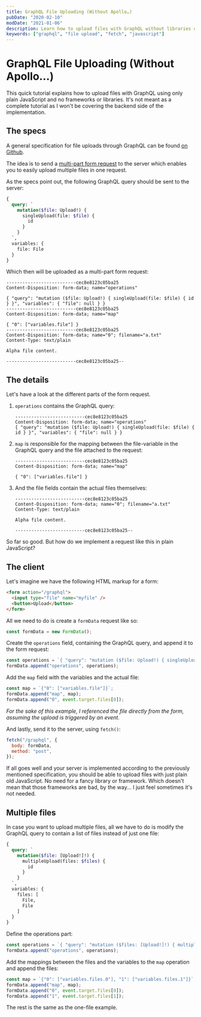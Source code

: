 ```yaml
---
title: GraphQL File Uploading (Without Apollo…)
pubDate: "2020-02-10"
modDate: "2021-01-06"
description: Learn how to upload files with GraphQL without libraries or frameworks like Apollo.
keywords: ["graphql", "file upload", "fetch", "javascript"]
---
```


# GraphQL File Uploading (Without Apollo…)

This quick tutorial explains how to upload files with GraphQL using only plain JavaScript and no frameworks or libraries. It's not meant as a complete tutorial as I won't be covering the backend side of the implementation.

## The specs

A general specification for file uploads through GraphQL can be found [on Github](https://github.com/jaydenseric/graphql-multipart-request-spec).

The idea is to send a [multi-part form request](https://developer.mozilla.org/en-US/docs/Web/API/FormData) to the server which enables you to easily upload multiple files in one request.

As the specs point out, the following GraphQL query should be sent to the server:

```graphql
{
  query: `
    mutation($file: Upload!) {
      singleUpload(file: $file) {
        id
      }
    }
  `,
  variables: {
    file: File
  }
}
```

Which then will be uploaded as a multi-part form request:

```
--------------------------cec8e8123c05ba25
Content-Disposition: form-data; name="operations"

{ "query": "mutation ($file: Upload!) { singleUpload(file: $file) { id } }", "variables": { "file": null } }
--------------------------cec8e8123c05ba25
Content-Disposition: form-data; name="map"

{ "0": ["variables.file"] }
--------------------------cec8e8123c05ba25
Content-Disposition: form-data; name="0"; filename="a.txt"
Content-Type: text/plain

Alpha file content.

--------------------------cec8e8123c05ba25--
```

## The details

Let's have a look at the different parts of the form request.

1. `operations` contains the GraphQL query:

   ```
   --------------------------cec8e8123c05ba25
   Content-Disposition: form-data; name="operations"
   { "query": "mutation ($file: Upload!) { singleUpload(file: $file) { id } }", "variables": { "file": null } }
   ```

2. `map` is responsible for the mapping between the file-variable in the GraphQL query and the file attached to the request:

   ```
   --------------------------cec8e8123c05ba25
   Content-Disposition: form-data; name="map"

   { "0": ["variables.file"] }
   ```

3. And the file fields contain the actual files themselves:

   ```
   --------------------------cec8e8123c05ba25
   Content-Disposition: form-data; name="0"; filename="a.txt"
   Content-Type: text/plain

   Alpha file content.

   --------------------------cec8e8123c05ba25--
   ```

So far so good. But how do we implement a request like this in plain JavaScript?

## The client

Let's imagine we have the following HTML markup for a form:

```html
<form action="/graphql">
  <input type="file" name="myfile" />
  <button>Upload</button>
</form>
```

All we need to do is create a `formData` request like so:

```javascript
const formData = new FormData();
```

Create the `operations` field, containing the GraphQL query, and append it to the form request:

```javascript
const operations = `{ "query": "mutation ($file: Upload!) { singleUpload(file: $file) { id } }", "variables": { "file": null } }`;
formData.append("operations", operations);
```

Add the `map` field with the variables and the actual file:

```javascript
const map = `{"0": ["variables.file"]}`;
formData.append("map", map);
formData.append("0", event.target.files[0]);
```

_For the sake of this example, I referenced the file directly from the form, assuming the upload is triggered by an event._

And lastly, send it to the server, using `fetch()`:

```javascript
fetch("/graphql", {
  body: formData,
  method: "post",
});
```

If all goes well and your server is implemented according to the previously mentioned specification, you should be able to upload files with just plain old JavaScript. No need for a fancy library or framework. Which doesn't mean that those frameworks are bad, by the way... I just feel sometimes it's not needed.

## Multiple files

In case you want to upload multiple files, all we have to do is modify the GraphQL query to contain a list of files instead of just one file:

```graphql
{
  query: `
    mutation($file: [Upload!]!) {
      multipleUpload(files: $files) {
        id
      }
    }
  `,
  variables: {
    files: [
      File,
      File
    ]
  }
}
```

Define the operations part:

```javascript
const operations = `{ "query": "mutation ($files: [Upload!]!) { multipleUpload(files: $files) { id } }", "variables": { "files": [null, null] } }`;
formData.append("operations", operations);
```

Add the mappings between the files and the variables to the `map` operation and append the files:

```javascript
const map = `{"0": ["variables.files.0"], "1": ["variables.files.1"]}`;
formData.append("map", map);
formData.append("0", event.target.files[0]);
formData.append("1", event.target.files[1]);
```

The rest is the same as the one-file example.
